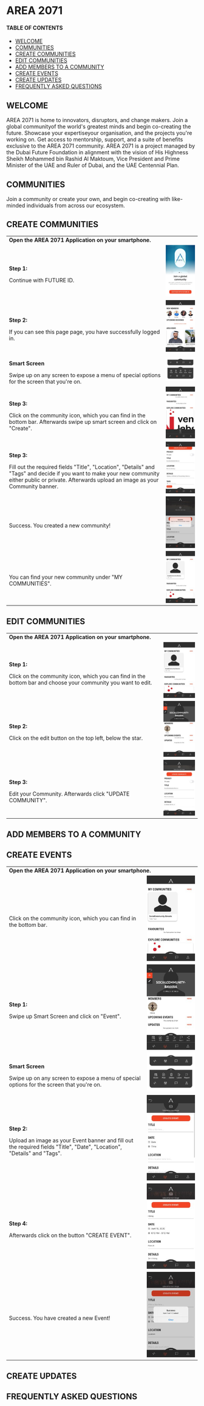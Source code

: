 # AREA 2071
#### TABLE OF CONTENTS
* [WELCOME](#welcome)
* [COMMUNITIES](#communities)
* [CREATE COMMUNITIES](#create-communities)
* [EDIT COMMUNITIES](#edit-communities)
* [ADD MEMBERS TO A COMMUNITY](#add-members-to-a-community)
* [CREATE EVENTS](#create-events)
* [CREATE UPDATES](#create-updates)
* [FREQUENTLY ASKED QUESTIONS](#frequently-asked-questions)

## WELCOME <br>

AREA 2071 is home to innovators, disruptors, and change makers. 
Join a global communityof the world's greatest minds and begin co-creating the future. Showcase your expertiseyour organisation, and the projects you're working on. 
Get access to mentorship, support, and a suite of benefits exclusive to the AREA 2071 community. 
AREA 2071 is a project managed by the Dubai Future Foundation in alignment with the vision of His Highness Sheikh Mohammed bin Rashid Al Maktoum, Vice President and Prime Minister of the UAE and Ruler of Dubai, and the UAE Centennial Plan.

## COMMUNITIES <br>

Join a community or create your own, and begin co-creating with like-minded individuals from across our ecosystem.

## CREATE COMMUNITIES <br>

<table>
  <thead>
  </thead>
  <tbody>
    <tr>
      <tr><td colspan="3"><b>Open the AREA 2071 Application on your smartphone.</b></td>      
    </tr>
    <tr>
      <td style="text-align: left"><p><b>Step 1:</b></p>Continue with FUTURE ID.</td>
      <td style="text-align: center"><img src="connectwithfutureid.jpg" alt="Connect with future id"></td>
    </tr>
    <tr>
    <td style="text-align: left"><p><b>Step 2:</b></p>If you can see this page page, you have successfully logged in.</td>
    <td style="text-align: center"><img src="landingpage.jpg" alt="Landing Page"></td>
    </tr>
    <tr>
    <td style="text-align: left"><p><b>Smart Screen</b></p>Swipe up on any screen to expose a menu of special options for the screen that you're on.</td>
    <td style="text-align: center"><img src="smartmenu03.jpg" alt="Smart Menu"></td>
    </tr>
    <tr>
    <td style="text-align: left"><p><b>Step 3:</b></p>Click on the community icon, which you can find in the bottom bar. Afterwards swipe up smart screen and click on "Create".</td>
    <td style="text-align: center"><img src="communities01.jpg" alt="Create Community Step 1"></td>
    </tr>
    <tr>
    <td style="text-align: left"><p><b>Step 3:</b></p>Fill out the required fields "Title", "Location", "Details" and "Tags" and decide if you want to make your new community either public or private. Afterwards upload an image as your Community banner.</td>
    <td style="text-align: center"><img src="createcommunity02.jpg" alt="Create Community Step 1"></td>
    </tr>
    <tr>
    <td style="text-align: left"><p><b></b></p>Success. You created a new community!</td>
    <td style="text-align: center"><img src="createcommunity03.jpg" alt="Create Community Step 2"></td>
    </tr>
    <tr>
    <td style="text-align: left"><p><b></b></p>You can find your new community under "MY COMMUNITIES".</td>
    <td style="text-align: center"><img src="createcommunity04.jpg" alt="Create Community Step 3"></td>
    </tr>
  </tbody>
</table>

## EDIT COMMUNITIES <br>

<table>
  <thead>
  </thead>
  <tbody>
    <tr>
    <tr><td colspan="3"><b>Open the AREA 2071 Application on your smartphone.</b></td>      
    </tr>
    <tr>
    <td style="text-align: left"><p><b>Step 1:</b></p>Click on the community icon, which you can find in the bottom bar and choose your community you want to edit.</td>
    <td style="text-align: center"><img src="createcommunity04.jpg" alt="Edit Community Step 1"></td>
    </tr>
    <tr>
    <td style="text-align: left"><p><b>Step 2:</b></p>Click on the edit button on the top left, below the star.</td>
    <td style="text-align: center"><img src="editcommunity01.jpg" alt="Edit Community Step 2"></td>
    </tr>
    <tr>
    <td style="text-align: left"><p><b>Step 3:</b></p>Edit your Community. Afterwards click "UPDATE COMMUNITY".</td>
    <td style="text-align: center"><img src="editcommunity02.jpg" alt="Edit Community Step 3"></td>
    </tr>
  </tbody>
</table>

## ADD MEMBERS TO A COMMUNITY <br>

## CREATE EVENTS <br>

<table>
  <thead>
  </thead>
  <tbody>
    <tr>
    <tr><td colspan="3"><b>Open the AREA 2071 Application on your smartphone.</b></td>      
    </tr>
    <tr>
    <td style="text-align: left"><p><b></b></p>Click on the community icon, which you can find in the bottom bar.</td>
    <td style="text-align: center"><img src="createcommunity04.jpg" alt="Create Community Step 3"></td>
    </tr>
    <tr>
    <td style="text-align: left"><p><b>Step 1:</b></p>Swipe up Smart Screen and click on "Event".</td>
    <td style="text-align: center"><img src="createevent01.jpg" alt="Create Event Step 1"></td>
    </tr>
    <tr>
    <td style="text-align: left"><p><b>Smart Screen</b></p>Swipe up on any screen to expose a menu of special options for the screen that you're on.</td>
    <td style="text-align: center"><img src="smartmenu03.jpg" alt="Smart Menu"></td>
    </tr>
    <tr>
    <td style="text-align: left"><p><b>Step 2:</b></p>Upload an image as your Event banner and fill out the required fields "Title", "Date", "Location", "Details" and "Tags".</td>
    <td style="text-align: center"><img src="createevent02.jpg" alt="Create Event Step 2"></td>
    </tr>
    <tr>
    <td style="text-align: left"><p><b>Step 4:</b></p>Afterwards click on the button "CREATE EVENT".</td>
    <td style="text-align: center"><img src="createevent05.jpg" alt="Create Event Step 5"></td>
    </tr>
    <tr>
    <td style="text-align: left"><p><b></b></p>Success. You have created a new Event!</td>
    <td style="text-align: center"><img src="createevent06.jpg" alt="Create Event Step 6"></td>
    </tr>
  </tbody>
</table>

## CREATE UPDATES <br>

## FREQUENTLY ASKED QUESTIONS <br>

